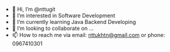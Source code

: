 - 👋 Hi, I’m @nttugit
- 👀 I’m interested in Software Development
- 🌱 I’m currently learning Java Backend Developing
- 💞️ I’m looking to collaborate on ...
- 📫 How to reach me via email: nttukhtn@gmail.com or phone: 0967410301

<!---
nttugit/nttugit is a ✨ special ✨ repository because its `README.md` (this file) appears on your GitHub profile.
You can click the Preview link to take a look at your changes.
--->
